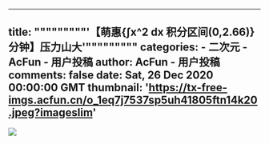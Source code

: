 
---
title: """""""""'【萌惠&#123;∫x^2 dx 积分区间(0,2.66)&#125;分钟】压力山大'"""""""""
categories: 
    - 二次元
    - AcFun - 用户投稿
author: AcFun - 用户投稿
comments: false
date: Sat, 26 Dec 2020 00:00:00 GMT
thumbnail: 'https://tx-free-imgs.acfun.cn/o_1eq7j7537sp5uh41805ftn14k20.jpeg?imageslim'
---

<div>   
<img src="https://tx-free-imgs.acfun.cn/o_1eq7j7537sp5uh41805ftn14k20.jpeg?imageslim" referrerpolicy="no-referrer">  
</div>
            